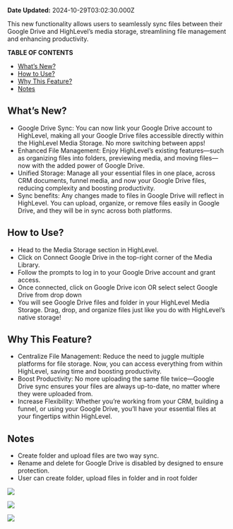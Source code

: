 **Date Updated:** 2024-10-29T03:02:30.000Z
  
  
This new functionality allows users to seamlessly sync files between their Google Drive and HighLevel’s media storage, streamlining file management and enhancing productivity.

  
**TABLE OF CONTENTS**

* [What’s New?](#What%E2%80%99s-New?)
* [How to Use?](#How-to-Use?)
* [Why This Feature?](#Why-This-Feature?)
* [Notes](#Notes)

##   

## **What’s New?**

* Google Drive Sync: You can now link your Google Drive account to HighLevel, making all your Google Drive files accessible directly within the HighLevel Media Storage. No more switching between apps!
* Enhanced File Management: Enjoy HighLevel’s existing features—such as organizing files into folders, previewing media, and moving files—now with the added power of Google Drive.
* Unified Storage: Manage all your essential files in one place, across CRM documents, funnel media, and now your Google Drive files, reducing complexity and boosting productivity.
* Sync benefits: Any changes made to files in Google Drive will reflect in HighLevel. You can upload, organize, or remove files easily in Google Drive, and they will be in sync across both platforms.

## **How to Use?**

* Head to the Media Storage section in HighLevel.
* Click on Connect Google Drive in the top-right corner of the Media Library.
* Follow the prompts to log in to your Google Drive account and grant access.
* Once connected, click on Google Drive icon OR select select Google Drive from drop down
* You will see Google Drive files and folder in your HighLevel Media Storage. Drag, drop, and organize files just like you do with HighLevel’s native storage!

## **Why This Feature?**

* Centralize File Management: Reduce the need to juggle multiple platforms for file storage. Now, you can access everything from within HighLevel, saving time and boosting productivity.
* Boost Productivity: No more uploading the same file twice—Google Drive sync ensures your files are always up-to-date, no matter where they were uploaded from.
* Increase Flexibility: Whether you’re working from your CRM, building a funnel, or using your Google Drive, you’ll have your essential files at your fingertips within HighLevel.

## **Notes**

* Create folder and upload files are two way sync.
* Rename and delete for Google Drive is disabled by designed to ensure protection.
* User can create folder, upload files in folder and in root folder
  
  
![](https://s3.amazonaws.com/cdn.freshdesk.com/data/helpdesk/attachments/production/155035588595/original/_ifJGoQoMUysc4c_XjGQLgBfezYFmuUP0A.png?1730151023)
  
  
![](https://s3.amazonaws.com/cdn.freshdesk.com/data/helpdesk/attachments/production/155035588596/original/nufxb8VfHW-JppkvQb_9uaLawPxfHkdmKg.png?1730151023)
  
  
![](https://s3.amazonaws.com/cdn.freshdesk.com/data/helpdesk/attachments/production/155035588594/original/fgZRMu3AKd-5QtJFv9X2yBxwIOQQVFLBdw.png?1730151023)

  